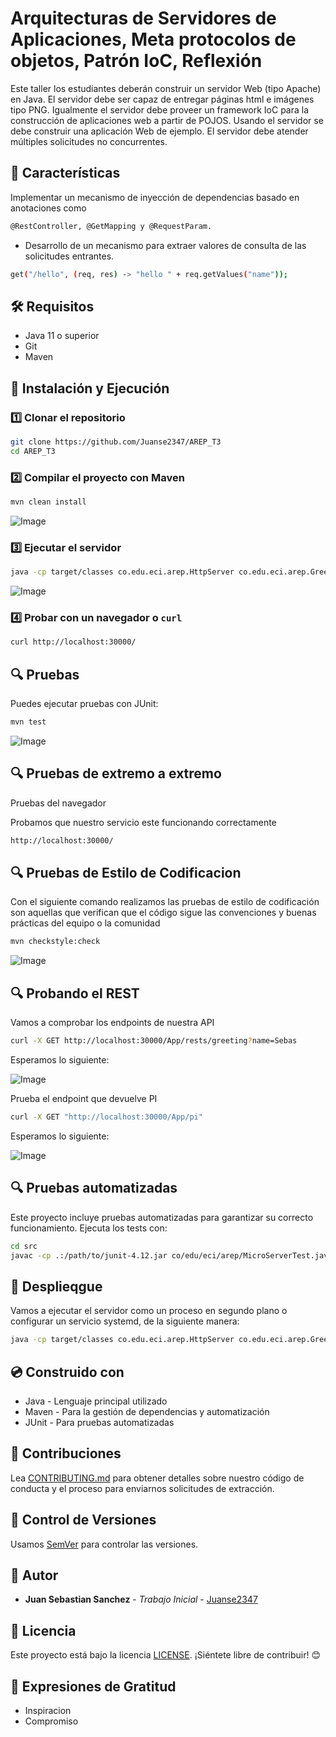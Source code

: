 # Arquitecturas de Servidores de Aplicaciones, Meta protocolos de objetos, Patrón IoC, Reflexión

Este taller los estudiantes deberán construir un servidor Web (tipo Apache) en Java. El servidor debe ser capaz de entregar páginas html e imágenes tipo PNG. Igualmente el servidor debe proveer un framework IoC para la construcción de aplicaciones web a partir de POJOS. Usando el servidor se debe construir una aplicación Web de ejemplo. El servidor debe atender múltiples solicitudes no concurrentes.


## 📌 Características
Implementar un mecanismo de inyección de dependencias basado en anotaciones como 

```bash
@RestController, @GetMapping y @RequestParam.
```

- Desarrollo de un mecanismo para extraer valores de consulta de las solicitudes entrantes.
  
```bash
get("/hello", (req, res) -> "hello " + req.getValues("name"));
```


## 🛠️ Requisitos
- Java 11 o superior
- Git
- Maven

## 🚀 Instalación y Ejecución
### 1️⃣ Clonar el repositorio
```bash
git clone https://github.com/Juanse2347/AREP_T3
cd AREP_T3
```

### 2️⃣ Compilar el proyecto con Maven
```bash
mvn clean install
```

![Image](https://github.com/user-attachments/assets/8889b4a2-c7a5-41ee-822c-e244bc836c8c)


### 3️⃣ Ejecutar el servidor

```bash
java -cp target/classes co.edu.eci.arep.HttpServer co.edu.eci.arep.GreetingController
```

![Image](https://github.com/user-attachments/assets/47f5a509-cbfd-4e83-902a-a29067b8f366)


### 4️⃣ Probar con un navegador o `curl`
```bash
curl http://localhost:30000/
```

## 🔍 Pruebas

Puedes ejecutar pruebas con JUnit:
```bash
mvn test
```
![Image](https://github.com/user-attachments/assets/c848bb42-f95b-4660-a23c-948d179853a4)


## 🔍 Pruebas de extremo a extremo ##

Pruebas del navegador 

Probamos que nuestro servicio este funcionando correctamente

```bash
http://localhost:30000/
```

## 🔍 Pruebas de Estilo de Codificacion ##

Con el siguiente comando realizamos las pruebas de estilo de codificación son aquellas que verifican que el código sigue las convenciones y buenas prácticas del equipo o la comunidad

```bash
mvn checkstyle:check
```

![Image](https://github.com/user-attachments/assets/6c5a4c16-9c71-463d-9629-59f5c976213a)

## 🔍 Probando el REST ##

Vamos a comprobar los endpoints de nuestra API

```bash
curl -X GET http://localhost:30000/App/rests/greeting?name=Sebas
```

Esperamos lo siguiente:

![Image](https://github.com/user-attachments/assets/b8ba46e0-740b-4d87-9d95-c7be7d270987)


Prueba el endpoint que devuelve PI

```bash
curl -X GET "http://localhost:30000/App/pi"
```

Esperamos lo siguiente:

![Image](https://github.com/user-attachments/assets/19025246-5536-489e-8780-92d8b1bfa35b)


## 🔍 Pruebas automatizadas ##

Este proyecto incluye pruebas automatizadas para garantizar su correcto funcionamiento. Ejecuta los tests con:

```bash
cd src
javac -cp .:/path/to/junit-4.12.jar co/edu/eci/arep/MicroServerTest.java
```

## :office: Desplieqgue ##

Vamos a ejecutar el servidor como un proceso en segundo plano o configurar un servicio systemd, de la siguiente manera:

```bash
java -cp target/classes co.edu.eci.arep.HttpServer co.edu.eci.arep.GreetingController
```

## :cd: Construido con ## 

 - Java - Lenguaje principal utilizado
 - Maven - Para la gestión de dependencias y automatización
 - JUnit - Para pruebas automatizadas

## :busts_in_silhouette: Contribuciones ##

Lea [CONTRIBUTING.md](https://gist.github.com/PurpleBooth/b24679402957c63ec426) para obtener detalles sobre nuestro código de conducta y el proceso para enviarnos solicitudes de extracción.

## :school_satchel: Control de Versiones ##

Usamos [SemVer](http://semver.org/) para controlar las versiones.

## :bust_in_silhouette: Autor ##

* **Juan Sebastian Sanchez** - *Trabajo Inicial* - [Juanse2347](https://github.com/Juanse2347)


## 📄 Licencia
Este proyecto está bajo la licencia [LICENSE](LICENSE). ¡Siéntete libre de contribuir! 😊


## :wave: Expresiones de Gratitud ##

- Inspiracion
- Compromiso

